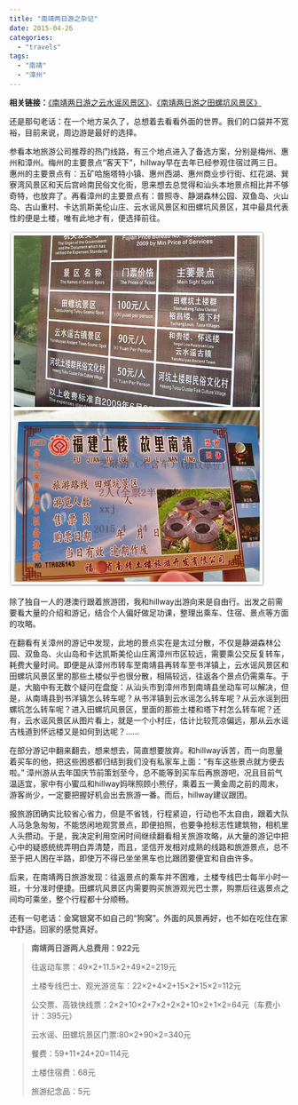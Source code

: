 ```yaml
---
title: "南靖两日游之杂记"
date: 2015-04-26
categories: 
  - "travels"
tags: 
  - "南靖"
  - "漳州"
---
```


**相关链接：**[《南靖两日游之云水谣风景区》](http://www.jfsay.com/archives/898.html "南靖两日游之云水谣风景区")、[《南靖两日游之田螺坑风景区》](http://www.jfsay.com/archives/899.html)

还是那句老话：在一个地方呆久了，总想着去看看外面的世界。我们的口袋并不宽裕，目前来说，周边游是最好的选择。

参看本地旅游公司推荐的热门线路，有三个地点进入了备选方案，分别是梅州、惠州和漳州。梅州的主要景点“客天下”，hillway早在去年已经参观住宿过两三日。惠州的主要景点有：五矿哈施塔特小镇、惠州西湖、惠州商业步行街、红花湖、巽寮湾风景区和天后宫岭南民俗文化街，思来想去总觉得和汕头本地景点相比并不够奇特，也放弃了。再看漳州的主要景点有：普照寺、静湖森林公园、双鱼岛、火山岛、古山重村、卡达凯斯美伦山庄、云水谣风景区和田螺坑风景区，其中最具代表性的便是土楼，唯有此地才有，便选择前往。

![田螺坑风景区 (14)_meitu_12](images/17054317137_4a9dcd3b94_z.jpg)

除了独自一人的港澳行跟着旅游团，我和hillway出游向来是自由行。出发之前需要看大量的介绍和游记，结合个人偏好做足功课，整理出乘车、住宿、景点等方面的攻略。

在翻看有关漳州的游记中发现，此地的景点实在是太过分散，不仅是静湖森林公园、双鱼岛、火山岛和卡达凯斯美伦山庄离漳州市区较远，需要乘公交反复转车，耗费大量时间。即便是从漳州市转车至南靖县再转车至书洋镇上，云水谣风景区和田螺坑风景区里的那些土楼似乎也很分散，相隔较远，往返各个景点仍需乘车。于是，大脑中有无数个疑问在盘旋：从汕头市到漳州市到南靖县坐动车可以解决，但是，从南靖县到书洋镇怎么转车呢？从书洋镇到云水谣怎么转车呢？从云水谣到田螺坑怎么转车呢？进入田螺坑风景区，里面的那些土楼和塔下村怎么转车呢？还有，云水谣风景区从图片看上，就是一个小村庄，估计比较荒凉偏远，那从云水谣古栈道到怀远楼又是如何到达呢？……

在部分游记中翻来翻去，想来想去，简直想要放弃。和hillway诉苦，而一向思量着买车的他，把这些困惑都归结到我们没有私家车上面：“有车这些景点就方便去啦。” 漳州游从去年国庆节前策划至今，总不能等到买车后再旅游吧，况且目前气温适宜，家中有小蜜瓜和hillway妈咪照顾小熊仔，乘着五一黄金周之前的周末，游客尚少，一定要把握好机会出去旅游一番。而后，hillway建议跟团。

报旅游团确实比较省心省力，但是不省钱，行程紧迫，行动也不太自由，跟着大队人马急急匆匆，不能悠闲地观赏景点，即便拍照，也要争抢标志性建筑物，相机里人头攒动。于是，我决定利用空闲时间继续翻看相关旅游攻略，从大量的游记中把心中的疑惑统统弄明白弄清楚，而且，坚信开发相对成熟的线路和旅游景点，总不至于把人困在半路，即使万不得已坐坐黑车也比跟团要便宜和自由许多。

后来，在南靖两日旅游发现：往返景点的乘车并不困难，土楼专线巴士每半小时一班，十分准时便捷。田螺坑风景区内需要购买旅游观光巴士票，购票后往返景点之间均可乘坐，整个行程都十分顺畅。

还有一句老话：金窝银窝不如自己的“狗窝”。外面的风景再好，也不如在吃住在家中舒适。回家的感觉真好。

> **南靖两日游两人总费用：****922****元**
> 
> 往返动车票：49×2+11.5×2+49×2=219元
> 
> 土楼专线巴士、观光游览车：22×2+4×2+15×2+15×2=112元
> 
> 公交票、高铁快线票：2×2+10×2+7×2+2×2+10×2+1×2=64元（车费小计：395元）
> 
> 云水谣、田螺坑景区门票:80×2+90×2=340元
> 
> 餐费：59+11+24+20=114元
> 
> 土楼住宿费：68元
> 
> 旅游纪念品：5元
